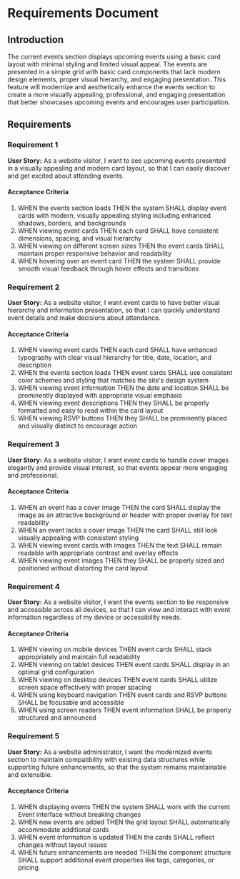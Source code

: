 # Requirements Document

## Introduction

The current events section displays upcoming events using a basic card layout with minimal styling and limited visual appeal. The events are presented in a simple grid with basic card components that lack modern design elements, proper visual hierarchy, and engaging presentation. This feature will modernize and aesthetically enhance the events section to create a more visually appealing, professional, and engaging presentation that better showcases upcoming events and encourages user participation.

## Requirements

### Requirement 1

**User Story:** As a website visitor, I want to see upcoming events presented in a visually appealing and modern card layout, so that I can easily discover and get excited about attending events.

#### Acceptance Criteria

1. WHEN the events section loads THEN the system SHALL display event cards with modern, visually appealing styling including enhanced shadows, borders, and backgrounds
2. WHEN viewing event cards THEN each card SHALL have consistent dimensions, spacing, and visual hierarchy
3. WHEN viewing on different screen sizes THEN the event cards SHALL maintain proper responsive behavior and readability
4. WHEN hovering over an event card THEN the system SHALL provide smooth visual feedback through hover effects and transitions

### Requirement 2

**User Story:** As a website visitor, I want event cards to have better visual hierarchy and information presentation, so that I can quickly understand event details and make decisions about attendance.

#### Acceptance Criteria

1. WHEN viewing event cards THEN each card SHALL have enhanced typography with clear visual hierarchy for title, date, location, and description
2. WHEN the events section loads THEN event cards SHALL use consistent color schemes and styling that matches the site's design system
3. WHEN viewing event information THEN the date and location SHALL be prominently displayed with appropriate visual emphasis
4. WHEN viewing event descriptions THEN they SHALL be properly formatted and easy to read within the card layout
5. WHEN viewing RSVP buttons THEN they SHALL be prominently placed and visually distinct to encourage action

### Requirement 3

**User Story:** As a website visitor, I want event cards to handle cover images elegantly and provide visual interest, so that events appear more engaging and professional.

#### Acceptance Criteria

1. WHEN an event has a cover image THEN the card SHALL display the image as an attractive background or header with proper overlay for text readability
2. WHEN an event lacks a cover image THEN the card SHALL still look visually appealing with consistent styling
3. WHEN viewing event cards with images THEN the text SHALL remain readable with appropriate contrast and overlay effects
4. WHEN viewing event images THEN they SHALL be properly sized and positioned without distorting the card layout

### Requirement 4

**User Story:** As a website visitor, I want the events section to be responsive and accessible across all devices, so that I can view and interact with event information regardless of my device or accessibility needs.

#### Acceptance Criteria

1. WHEN viewing on mobile devices THEN event cards SHALL stack appropriately and maintain full readability
2. WHEN viewing on tablet devices THEN event cards SHALL display in an optimal grid configuration
3. WHEN viewing on desktop devices THEN event cards SHALL utilize screen space effectively with proper spacing
4. WHEN using keyboard navigation THEN event cards and RSVP buttons SHALL be focusable and accessible
5. WHEN using screen readers THEN event information SHALL be properly structured and announced

### Requirement 5

**User Story:** As a website administrator, I want the modernized events section to maintain compatibility with existing data structures while supporting future enhancements, so that the system remains maintainable and extensible.

#### Acceptance Criteria

1. WHEN displaying events THEN the system SHALL work with the current Event interface without breaking changes
2. WHEN new events are added THEN the grid layout SHALL automatically accommodate additional cards
3. WHEN event information is updated THEN the cards SHALL reflect changes without layout issues
4. WHEN future enhancements are needed THEN the component structure SHALL support additional event properties like tags, categories, or pricing